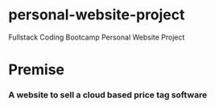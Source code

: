 # personal-website-project
Fullstack Coding Bootcamp Personal Website Project

# Premise

### A website to sell a cloud based price tag software
